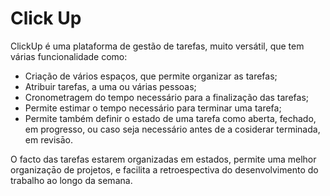 # Click Up

ClickUp é uma plataforma de gestão de tarefas, muito versátil, que tem várias funcionalidade como:

* Criação de vários espaços, que permite organizar as tarefas;&#x20;
* Atribuir tarefas, a uma ou várias pessoas;&#x20;
* Cronometragem do tempo necessário para a finalização das tarefas;&#x20;
* Permite estimar o tempo necessário para terminar uma tarefa;
* Permite também definir o estado de uma tarefa como aberta, fechado, em progresso, ou caso seja necessário antes de a cosiderar terminada, em revisāo.

O facto das tarefas estarem organizadas em estados, permite uma melhor organizaçāo de projetos, e facilita a retroespectiva do desenvolvimento do trabalho ao longo da semana.



